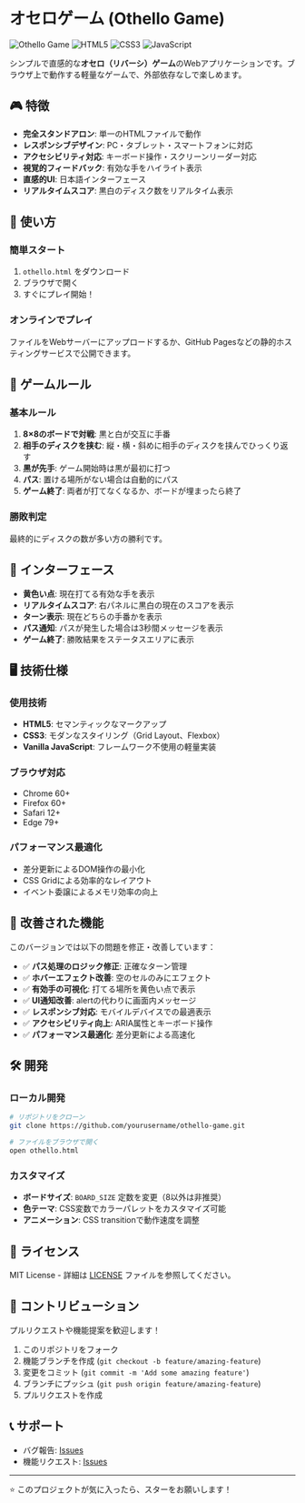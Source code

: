 # オセロゲーム (Othello Game)

![Othello Game](https://img.shields.io/badge/Game-Othello-green)
![HTML5](https://img.shields.io/badge/HTML5-E34F26?logo=html5&logoColor=white)
![CSS3](https://img.shields.io/badge/CSS3-1572B6?logo=css3&logoColor=white)
![JavaScript](https://img.shields.io/badge/JavaScript-F7DF1E?logo=javascript&logoColor=black)

シンプルで直感的な**オセロ（リバーシ）ゲーム**のWebアプリケーションです。ブラウザ上で動作する軽量なゲームで、外部依存なしで楽しめます。

## 🎮 特徴

- **完全スタンドアロン**: 単一のHTMLファイルで動作
- **レスポンシブデザイン**: PC・タブレット・スマートフォンに対応
- **アクセシビリティ対応**: キーボード操作・スクリーンリーダー対応
- **視覚的フィードバック**: 有効な手をハイライト表示
- **直感的UI**: 日本語インターフェース
- **リアルタイムスコア**: 黒白のディスク数をリアルタイム表示

## 🚀 使い方

### 簡単スタート
1. `othello.html` をダウンロード
2. ブラウザで開く
3. すぐにプレイ開始！

### オンラインでプレイ
ファイルをWebサーバーにアップロードするか、GitHub Pagesなどの静的ホスティングサービスで公開できます。

## 🎯 ゲームルール

### 基本ルール
1. **8×8のボードで対戦**: 黒と白が交互に手番
2. **相手のディスクを挟む**: 縦・横・斜めに相手のディスクを挟んでひっくり返す
3. **黒が先手**: ゲーム開始時は黒が最初に打つ
4. **パス**: 置ける場所がない場合は自動的にパス
5. **ゲーム終了**: 両者が打てなくなるか、ボードが埋まったら終了

### 勝敗判定
最終的にディスクの数が多い方の勝利です。

## 🎨 インターフェース

- **黄色い点**: 現在打てる有効な手を表示
- **リアルタイムスコア**: 右パネルに黒白の現在のスコアを表示
- **ターン表示**: 現在どちらの手番かを表示
- **パス通知**: パスが発生した場合は3秒間メッセージを表示
- **ゲーム終了**: 勝敗結果をステータスエリアに表示

## 🖥️ 技術仕様

### 使用技術
- **HTML5**: セマンティックなマークアップ
- **CSS3**: モダンなスタイリング（Grid Layout、Flexbox）
- **Vanilla JavaScript**: フレームワーク不使用の軽量実装

### ブラウザ対応
- Chrome 60+
- Firefox 60+
- Safari 12+
- Edge 79+

### パフォーマンス最適化
- 差分更新によるDOM操作の最小化
- CSS Gridによる効率的なレイアウト
- イベント委譲によるメモリ効率の向上

## 🌟 改善された機能

このバージョンでは以下の問題を修正・改善しています：

- ✅ **パス処理のロジック修正**: 正確なターン管理
- ✅ **ホバーエフェクト改善**: 空のセルのみにエフェクト
- ✅ **有効手の可視化**: 打てる場所を黄色い点で表示
- ✅ **UI通知改善**: alertの代わりに画面内メッセージ
- ✅ **レスポンシブ対応**: モバイルデバイスでの最適表示
- ✅ **アクセシビリティ向上**: ARIA属性とキーボード操作
- ✅ **パフォーマンス最適化**: 差分更新による高速化

## 🛠️ 開発

### ローカル開発
```bash
# リポジトリをクローン
git clone https://github.com/yourusername/othello-game.git

# ファイルをブラウザで開く
open othello.html
```

### カスタマイズ
- **ボードサイズ**: `BOARD_SIZE` 定数を変更（8以外は非推奨）
- **色テーマ**: CSS変数でカラーパレットをカスタマイズ可能
- **アニメーション**: CSS transitionで動作速度を調整

## 📝 ライセンス

MIT License - 詳細は [LICENSE](LICENSE) ファイルを参照してください。

## 🤝 コントリビューション

プルリクエストや機能提案を歓迎します！

1. このリポジトリをフォーク
2. 機能ブランチを作成 (`git checkout -b feature/amazing-feature`)
3. 変更をコミット (`git commit -m 'Add some amazing feature'`)
4. ブランチにプッシュ (`git push origin feature/amazing-feature`)
5. プルリクエストを作成

## 📞 サポート

- バグ報告: [Issues](https://github.com/yourusername/othello-game/issues)
- 機能リクエスト: [Issues](https://github.com/yourusername/othello-game/issues)

---

⭐ このプロジェクトが気に入ったら、スターをお願いします！